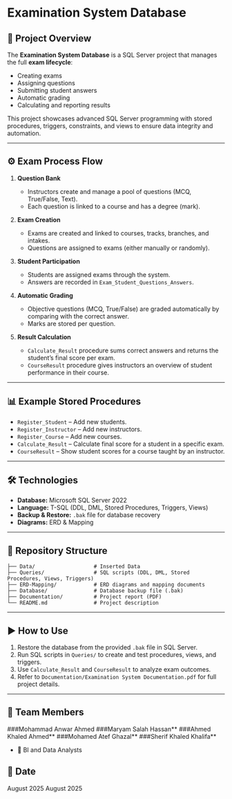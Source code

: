 # Examination System Database

## 📌 Project Overview
The **Examination System Database** is a SQL Server project that manages the full **exam lifecycle**:  
- Creating exams  
- Assigning questions  
- Submitting student answers  
- Automatic grading  
- Calculating and reporting results  

This project showcases advanced SQL Server programming with stored procedures, triggers, constraints, and views to ensure data integrity and automation.  

---

## ⚙️ Exam Process Flow
1. **Question Bank**  
   - Instructors create and manage a pool of questions (MCQ, True/False, Text).  
   - Each question is linked to a course and has a degree (mark).  

2. **Exam Creation**  
   - Exams are created and linked to courses, tracks, branches, and intakes.  
   - Questions are assigned to exams (either manually or randomly).  

3. **Student Participation**  
   - Students are assigned exams through the system.  
   - Answers are recorded in `Exam_Student_Questions_Answers`.  

4. **Automatic Grading**  
   - Objective questions (MCQ, True/False) are graded automatically by comparing with the correct answer.  
   - Marks are stored per question.  

5. **Result Calculation**  
   - `Calculate_Result` procedure sums correct answers and returns the student’s final score per exam.  
   - `CourseResult` procedure gives instructors an overview of student performance in their course.  

---

## 📊 Example Stored Procedures
- `Register_Student` – Add new students.  
- `Register_Instructor` – Add new instructors.  
- `Register_Course` – Add new courses.  
- `Calculate_Result` – Calculate final score for a student in a specific exam.  
- `CourseResult` – Show student scores for a course taught by an instructor.  

---

## 🛠️ Technologies
- **Database:** Microsoft SQL Server 2022  
- **Language:** T-SQL (DDL, DML, Stored Procedures, Triggers, Views)  
- **Backup & Restore:** `.bak` file for database recovery  
- **Diagrams:** ERD & Mapping  

---

## 📂 Repository Structure
```
├── Data/                   # Inserted Data
├── Queries/                # SQL scripts (DDL, DML, Stored Procedures, Views, Triggers)
├── ERD-Mapping/            # ERD diagrams and mapping documents
├── Database/               # Database backup file (.bak)
├── Documentation/          # Project report (PDF)
└── README.md               # Project description
```

---

## ▶️ How to Use
1. Restore the database from the provided `.bak` file in SQL Server.  
2. Run SQL scripts in `Queries/` to create and test procedures, views, and triggers.  
3. Use `Calculate_Result` and `CourseResult` to analyze exam outcomes.  
4. Refer to `Documentation/Examination System Documentation.pdf` for full project details.  

---

## 👤 Team Members
###Mohammad Anwar Ahmed 
###Maryam Salah Hassan**
###Ahmed Khaled Ahmed**
###Mohamed Atef Ghazal**
###Sherif Khaled Khalifa**
- 💼 BI and Data Analysts   

## 📅 Date
August 2025
August 2025  

